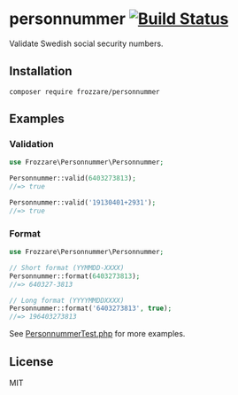 # personnummer [![Build Status](https://travis-ci.org/personnummer/php.svg?branch=master)](https://travis-ci.org/personnummer/php)

Validate Swedish social security numbers.

## Installation

```
composer require frozzare/personnummer
```

## Examples

### Validation

```php
use Frozzare\Personnummer\Personnummer;

Personnummer::valid(6403273813);
//=> true

Personnummer::valid('19130401+2931');
//=> true
```

### Format
```php
use Frozzare\Personnummer\Personnummer;

// Short format (YYMMDD-XXXX)
Personnummer::format(6403273813);
//=> 640327-3813

// Long format (YYYYMMDDXXXX)
Personnummer::format('6403273813', true);
//=> 196403273813
```

See [PersonnummerTest.php](tests/PersonnummerTest.php) for more examples.

## License

MIT
